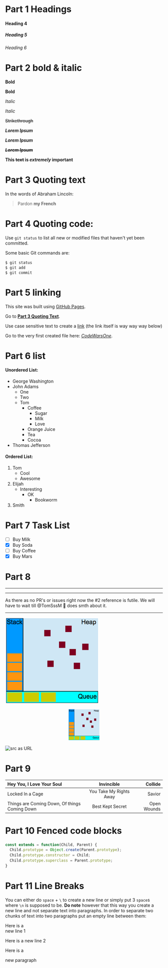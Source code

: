 # Part 1 Headings
#### Heading 4
##### Heading 5
###### Heading 6

# Part 2 bold & italic

**Bold**

__Bold__

*Italic*

_Italic_

~~Strikethrough~~

*__Lorem Ipsum__*

**_Lorem Ipsum_**

**_~~Lorem Ipsum~~_**

**This ~~text~~ is _extremely_ important**

# Part 3 Quoting text

In the words of Abraham Lincoln:
> Pardon __my French__

# Part 4 Quoting code:
Use `git status` to list all new or modified files that haven't yet been committed.

Some basic Git commands are:
```
$ git status
$ git add
$ git commit
```

# Part 5 linking

This site was built using [GitHub Pages](https://pages.github.com/).

Go to [__Part 3 Quoting Text__](./markdownCheatSheet.md#part-3-quoting-text).

Use case sensitive text to create a [link][text or Number here] (the link itself is way way way below)

Go to the very first created file here: [_CodeWarsOne_].

[text or Number here]: https://example.com/
[_CodeWarsOne_]: ../toolshed/Laboratory.js

# Part 6 list
#### Unordered List:
- George Washington
- John Adams
  - One
  - Two
  - Tom
    * Coffee
      - Sugar
      - Milk
      - Love
    * Orange Juice
    * Tea
    * Cocoa
- Thomas Jefferson

#### Ordered List:
1. Tom
    - Cool
    - Awesome
2. Elijah
    * Interesting
      * OK
        - Bookworm
3. Smith

# Part 7 Task List
- [ ] Buy Milk
- [x] Buy Soda
- [ ] Buy Coffee
- [x] Buy Mars

# Part 8

---
***

As there as no PR's or issues right now the #2 reference is futile. We will have to wait till @TomSssM :koala: does smth about it.

___

![Inside JS](../data/inside-JS.png "Title Here")

<p align="center">
  <img src="../data/inside-JS.png" width="100" height="100" title="title here as well" />
</p>

<img
    width="200"
    src="https://upload.wikimedia.org/wikipedia/en/5/5d/Realghostbusters_title.jpg"
    title="src as URL"
/>

# Part 9
| Hey You, I Love Your Soul | Invincible | Collide |
| :--- | :---: | ---: |
| Locked In a Cage | You Take My Rights Away | Savior |
| Things are Coming Down, Of things Coming Down | Best Kept Secret | Open Wounds |

# Part 10 Fenced code blocks
```javascript
const extends = function(Child, Parent) {
  Child.prototype = Object.create(Parent.prototype);
  Child.prototype.constructor = Child;
  Child.prototype.superclass = Parent.prototype;
}
```
# Part 11 Line Breaks

You can either do `space` + `\` to create a new line or simply put 3 `space`s where `\n` is supposed to be. __Do note__ however that this way you create a new line and not separate text into paragraphs. In order to separate two chunks of text into two paragraphs put an empty line between them:

Here is a \
new line 1

Here is a
new line 2

Here is a

new paragraph
